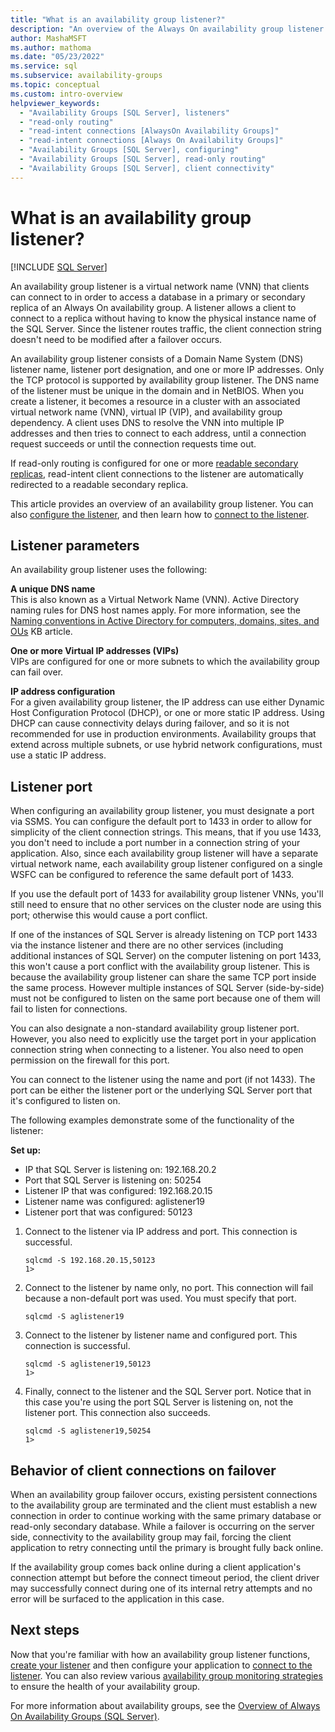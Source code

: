 ```yaml
---
title: "What is an availability group listener?"
description: "An overview of the Always On availability group listener and how it functions to direct traffic automatically to the intended server. "
author: MashaMSFT
ms.author: mathoma
ms.date: "05/23/2022"
ms.service: sql
ms.subservice: availability-groups
ms.topic: conceptual
ms.custom: intro-overview
helpviewer_keywords:
  - "Availability Groups [SQL Server], listeners"
  - "read-only routing"
  - "read-intent connections [AlwaysOn Availability Groups]"
  - "read-intent connections [Always On Availability Groups]"
  - "Availability Groups [SQL Server], configuring"
  - "Availability Groups [SQL Server], read-only routing"
  - "Availability Groups [SQL Server], client connectivity"
---
```

# What is an availability group listener?  
[!INCLUDE [SQL Server](../../../includes/applies-to-version/sqlserver.md)]

An availability group listener is a virtual network name (VNN) that clients can connect to in order to access a database in a primary or secondary replica of an Always On availability group. A listener allows a client to connect to a replica without having to know the physical instance name of the SQL Server. Since the listener routes traffic, the client connection string doesn't need to be modified after a failover occurs. 

An availability group listener consists of a Domain Name System (DNS) listener name, listener port designation, and one or more IP addresses. Only the TCP protocol is supported by availability group listener.  The DNS name of the listener must be unique in the domain and in NetBIOS.  When you create a  listener, it becomes a resource in a cluster with an associated virtual network name (VNN), virtual IP (VIP), and availability group dependency. A client uses DNS to resolve the VNN into multiple IP addresses and then tries to connect to each address, until a connection request succeeds or until the connection requests time out.  
  
If read-only routing is configured for one or more [readable secondary replicas](../../../database-engine/availability-groups/windows/active-secondaries-readable-secondary-replicas-always-on-availability-groups.md), read-intent client connections to the listener are  automatically redirected to a readable secondary replica. 
  
This article provides an overview of an availability group listener. You can also [configure the listener](create-or-configure-an-availability-group-listener-sql-server.md), and then learn how to [connect to the listener](listeners-client-connectivity-application-failover.md).
  
  
##  <a name="AGlConfig"></a> Listener parameters  

 An availability group listener uses the following:
  
 **A unique DNS name**  
 This is also known as a Virtual Network Name (VNN). Active Directory naming rules for DNS host names apply. For more information, see the [Naming conventions in Active Directory for computers, domains, sites, and OUs](https://support.microsoft.com/kb/909264) KB article.  
  
**One or more Virtual IP addresses (VIPs)**  
 VIPs are configured for one or more subnets to which the availability group can fail over.  
  
**IP address configuration**  
 For a given availability group listener, the IP address can use either Dynamic Host Configuration Protocol (DHCP), or one or more static IP address. Using DHCP can cause connectivity delays during failover, and so it is not recommended for use in production environments. Availability groups that extend across multiple subnets, or use hybrid network configurations, must use a static IP address. 
 
  
##  <a name="SelectListenerPort"></a> Listener port 
 When configuring an availability group listener, you must designate a port via SSMS.  You can configure the default port to 1433 in order to allow for simplicity of the client connection strings. This means, that if you use 1433, you don't need to include a port number in a connection string of your application. Also, since each availability group listener will have a separate virtual network name, each availability group listener configured on a single WSFC can be configured to reference the same default port of 1433.  

 If you use the default port of 1433 for availability group listener VNNs, you'll still need to ensure that no other services on the cluster node are using this port; otherwise this would cause a port conflict. 

 If one of the instances of SQL Server is already listening on TCP port 1433 via the instance listener and there are no other services (including additional instances of SQL Server) on the computer listening on port 1433, this won't cause a port conflict with the availability group listener.  This is because the availability group listener can share the same TCP port inside the same process.  However multiple instances of SQL Server (side-by-side) must not be configured to listen on the same port because one of them will fail to listen for connections.  

 You can also designate a non-standard availability group listener port. However, you also need to explicitly use the target port in your application connection string when connecting to a listener.  You also need to open permission on the firewall for this port.  

 You can connect to the listener using the name and port (if not 1433). The port can be either the listener port or the underlying SQL Server port that it's configured to listen on. 

 The following examples demonstrate some of the functionality of the listener:
 
 **Set up:**
 - IP that SQL Server is listening on: 192.168.20.2
 - Port that SQL Server is listening on: 50254
 - Listener IP that was configured: 192.168.20.15
 - Listener name was configured: aglistener19
 - Listener port that was configured: 50123
 
1. Connect to the listener via IP address and port. This connection is successful. 

   ```console
   sqlcmd -S 192.168.20.15,50123 
   1> 
   ```

 1. Connect to the listener by name only, no port. This connection will fail because a non-default port was used. You must specify that port. 

    ```console
    sqlcmd -S aglistener19 
    ```

 1.	Connect to the listener by listener name and configured port. This connection is successful.

    ```console
    sqlcmd -S aglistener19,50123 
    1> 
    ```


 1. Finally, connect to the listener and the SQL Server port. Notice that in this case you're using the port SQL Server is listening on, not the listener port. This connection also succeeds.

    ```console
    sqlcmd -S aglistener19,50254
    1> 
    ```
  
  
##  <a name="CCBehaviorOnFailover"></a> Behavior of client connections on failover  

 When an availability group failover occurs, existing persistent connections to the availability group are terminated and the client must establish a new connection in order to continue working with the same primary database or read-only secondary database.  While a failover is occurring on the server side, connectivity to the availability group may fail, forcing the client application to retry connecting until the primary is brought fully back online.  
  
 If the availability group comes back online during a client application's connection attempt but before the connect timeout period, the client driver may successfully connect during one of its internal retry attempts and no error will be surfaced to the application in this case.  


## Next steps

Now that you're familiar with how an availability group listener functions, [create your listener](create-or-configure-an-availability-group-listener-sql-server.md) and then configure your application to [connect to the listener](listeners-client-connectivity-application-failover.md). You can also review various [availability group monitoring strategies](monitoring-of-availability-groups-sql-server.md) to ensure the health of your availability group. 

For more information about availability groups, see the  [Overview of Always On Availability Groups &#40;SQL Server&#41;](../../../database-engine/availability-groups/windows/overview-of-always-on-availability-groups-sql-server.md). 
  

  
  
